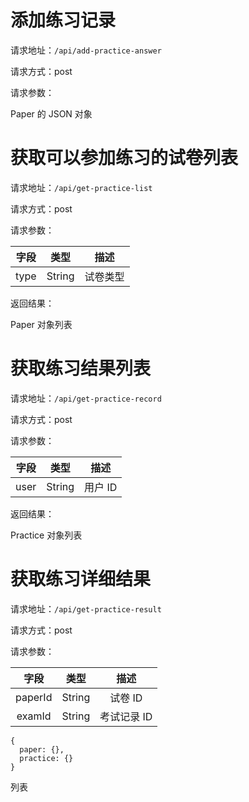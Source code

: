  # 添加练习记录

请求地址：`/api/add-practice-answer`

请求方式：post

请求参数：

Paper 的 JSON 对象

# 获取可以参加练习的试卷列表

请求地址：`/api/get-practice-list`

请求方式：post

请求参数：

| 字段 | 类型   | 描述 |
| :---:  | :----: | :----: |
| type | String | 试卷类型 |

返回结果：

Paper 对象列表

# 获取练习结果列表

请求地址：`/api/get-practice-record`

请求方式：post

请求参数：

| 字段 | 类型   | 描述 |
| :---:  | :----: | :----: |
| user | String | 用户 ID |

返回结果：

Practice 对象列表

# 获取练习详细结果

请求地址：`/api/get-practice-result`

请求方式：post

请求参数：

| 字段 | 类型   | 描述 |
| :---:  | :----: | :----: |
| paperId | String | 试卷 ID | 
| examId | String | 考试记录 ID |

```
{
  paper: {},
  practice: {}
}
```
列表